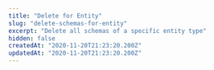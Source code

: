 ```yaml
---
title: "Delete for Entity"
slug: "delete-schemas-for-entity"
excerpt: "Delete all schemas of a specific entity type"
hidden: false
createdAt: "2020-11-20T21:23:20.200Z"
updatedAt: "2020-11-20T21:23:20.200Z"
---
```

